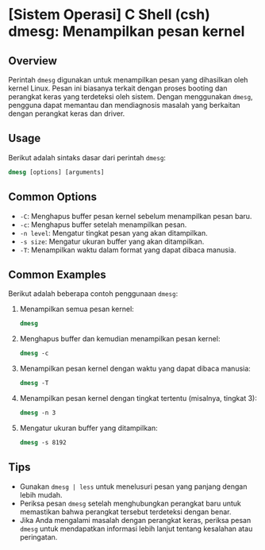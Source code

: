 # [Sistem Operasi] C Shell (csh) dmesg: Menampilkan pesan kernel

## Overview
Perintah `dmesg` digunakan untuk menampilkan pesan yang dihasilkan oleh kernel Linux. Pesan ini biasanya terkait dengan proses booting dan perangkat keras yang terdeteksi oleh sistem. Dengan menggunakan `dmesg`, pengguna dapat memantau dan mendiagnosis masalah yang berkaitan dengan perangkat keras dan driver.

## Usage
Berikut adalah sintaks dasar dari perintah `dmesg`:

```csh
dmesg [options] [arguments]
```

## Common Options
- `-C`: Menghapus buffer pesan kernel sebelum menampilkan pesan baru.
- `-c`: Menghapus buffer setelah menampilkan pesan.
- `-n level`: Mengatur tingkat pesan yang akan ditampilkan.
- `-s size`: Mengatur ukuran buffer yang akan ditampilkan.
- `-T`: Menampilkan waktu dalam format yang dapat dibaca manusia.

## Common Examples
Berikut adalah beberapa contoh penggunaan `dmesg`:

1. Menampilkan semua pesan kernel:
   ```csh
   dmesg
   ```

2. Menghapus buffer dan kemudian menampilkan pesan kernel:
   ```csh
   dmesg -c
   ```

3. Menampilkan pesan kernel dengan waktu yang dapat dibaca manusia:
   ```csh
   dmesg -T
   ```

4. Menampilkan pesan kernel dengan tingkat tertentu (misalnya, tingkat 3):
   ```csh
   dmesg -n 3
   ```

5. Mengatur ukuran buffer yang ditampilkan:
   ```csh
   dmesg -s 8192
   ```

## Tips
- Gunakan `dmesg | less` untuk menelusuri pesan yang panjang dengan lebih mudah.
- Periksa pesan `dmesg` setelah menghubungkan perangkat baru untuk memastikan bahwa perangkat tersebut terdeteksi dengan benar.
- Jika Anda mengalami masalah dengan perangkat keras, periksa pesan `dmesg` untuk mendapatkan informasi lebih lanjut tentang kesalahan atau peringatan.